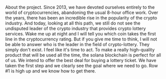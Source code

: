 About the project.
  Since 2013, we have devoted ourselves entirely to the world of cryptocurrencies, abandoning the usual 8-hour office work. Over the years, there has been an incredible rise in the popularity of the crypto industry.
  And today, looking at all this path, we still do not see the undisputed leader of the crypto industry that provides crypto lottery services.
  Wake me up at night and I will tell you which coin takes the first line in the cryptocurrency rating. But if you give me time to think, I will not be able to answer who is the leader in the field of crypto-lottery. They simply don't exist.
  I feel like it's time to act. To make a really high-quality product that will be used all the time, the solana blockchain is perfect for all of us. We intend to offer the best deal for buying a lottery ticket.
  We have taken the first step and we clearly see the goal where we need to go.
  Row #1 is high up and we know how to get there.
